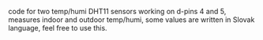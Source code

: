 code for two temp/humi DHT11 sensors working on d-pins 4 and 5, measures indoor and outdoor temp/humi, some values are written in Slovak language, feel free to use this.
